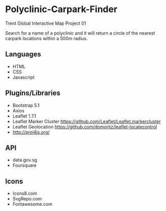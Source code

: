 # Polyclinic-Carpark-Finder
Trent Global Interactive Map Project 01


Search for a name of a polyclinic and it will return a circle of the nearest carpark locations within a 500m radius. 

## Languages
- HTML
- CSS
- Javascript


## Plugins/Libraries
- Bootstrap 5.1
- Axios
- Leaflet 1.7.1
- Leaflet Marker Cluster https://github.com/Leaflet/Leaflet.markercluster
- Leaflet Geolocation https://github.com/domoritz/leaflet-locatecontrol
- http://proj4js.org/

## API
- data.gov.sg 
- Foursquare 

## Icons
- Icons8.com 
- SvgRepo.com
- Fontawesome.com